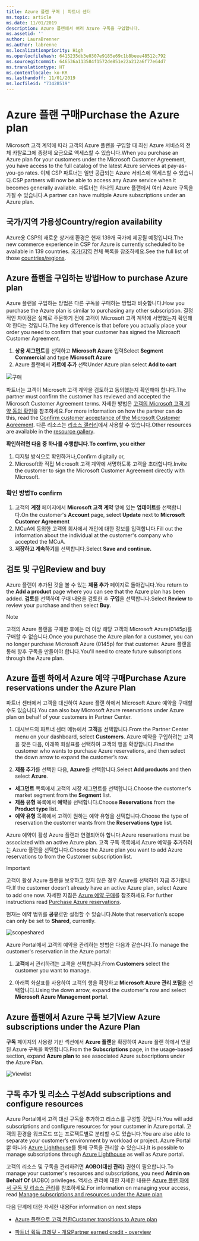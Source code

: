 ```yaml
---
title: Azure 플랜 구매 | 파트너 센터
ms.topic: article
ms.date: 11/01/2019
description: Azure 플랜에서 여러 Azure 구독을 구입합니다.
ms.assetid: ''
author: LauraBrenner
ms.author: labrenne
ms.localizationpriority: High
ms.openlocfilehash: 6415235db3e0307e9185e69c1b8beee48512c792
ms.sourcegitcommit: 646536a113584f1572de851e22a212a6f77e64d7
ms.translationtype: HT
ms.contentlocale: ko-KR
ms.lasthandoff: 11/01/2019
ms.locfileid: "73428519"
---
```

# <a name="purchase-the-azure-plan"></a><span data-ttu-id="67109-103">Azure 플랜 구매</span><span class="sxs-lookup"><span data-stu-id="67109-103">Purchase the Azure plan</span></span>

<span data-ttu-id="67109-104">Microsoft 고객 계약에 따라 고객의 Azure 플랜을 구입할 때 최신 Azure 서비스의 전체 카탈로그에 종량제 요금으로 액세스할 수 있습니다.</span><span class="sxs-lookup"><span data-stu-id="67109-104">When you purchase an Azure plan for your customers under the Microsoft Customer Agreement, you have access to the full catalog of the latest Azure services at pay-as-you-go rates.</span></span> <span data-ttu-id="67109-105">이제 CSP 파트너는 일반 공급되는 Azure 서비스에 액세스할 수 있습니다.</span><span class="sxs-lookup"><span data-stu-id="67109-105">CSP partners will now be able to access any Azure service when it becomes generally available.</span></span> <span data-ttu-id="67109-106">파트너는 하나의 Azure 플랜에서 여러 Azure 구독을 가질 수 있습니다.</span><span class="sxs-lookup"><span data-stu-id="67109-106">A partner can have multiple Azure subscriptions under an Azure plan.</span></span> 

## <a name="countryregion-availability"></a><span data-ttu-id="67109-107">국가/지역 가용성</span><span class="sxs-lookup"><span data-stu-id="67109-107">Country/region availability</span></span>
<span data-ttu-id="67109-108">Azure용 CSP의 새로운 상거래 환경은 현재 139개 국가에 제공될 예정입니다.</span><span class="sxs-lookup"><span data-stu-id="67109-108">The new commerce experience in CSP for Azure is currently scheduled to be available in 139 countries.</span></span> <span data-ttu-id="67109-109">[국가/지역](https://query.prod.cms.rt.microsoft.com/cms/api/am/binary/RE3QN0x) 전체 목록을 참조하세요.</span><span class="sxs-lookup"><span data-stu-id="67109-109">See the full list of those [countries/regions](https://query.prod.cms.rt.microsoft.com/cms/api/am/binary/RE3QN0x).</span></span> 

## <a name="how-to-purchase-azure-plan"></a><span data-ttu-id="67109-110">Azure 플랜을 구입하는 방법</span><span class="sxs-lookup"><span data-stu-id="67109-110">How to purchase Azure plan</span></span>

<span data-ttu-id="67109-111">Azure 플랜을 구입하는 방법은 다른 구독을 구매하는 방법과 비슷합니다.</span><span class="sxs-lookup"><span data-stu-id="67109-111">How you purchase the Azure plan is similar to purchasing any other subscription.</span></span> <span data-ttu-id="67109-112">결정적인 차이점은 실제로 주문하기 전에 고객이 Microsoft 고객 계약에 서명했는지 확인해야 한다는 것입니다.</span><span class="sxs-lookup"><span data-stu-id="67109-112">The key difference is that before you actually place your order you need to confirm that your customer has signed the Microsoft Customer Agreement.</span></span>

1. <span data-ttu-id="67109-113">**상용 세그먼트**를 선택하고 **Microsoft Azure** 입력</span><span class="sxs-lookup"><span data-stu-id="67109-113">Select **Segment Commercial** and type **Microsoft Azure**</span></span> 
2. <span data-ttu-id="67109-114">Azure 플랜에서 **카트에 추가** 선택</span><span class="sxs-lookup"><span data-stu-id="67109-114">Under Azure plan select **Add to cart**</span></span>

![구매](images/azure/Azurepurchase1.png)

<span data-ttu-id="67109-116">파트너는 고객이 Microsoft 고객 계약을 검토하고 동의했는지 확인해야 합니다.</span><span class="sxs-lookup"><span data-stu-id="67109-116">The partner must confirm the customer has reviewed and accepted the Microsoft Customer Agreement terms.</span></span> <span data-ttu-id="67109-117">자세한 방법은 [고객의 Microsoft 고객 계약 동의 확인](https://docs.microsoft.com/partner-center/confirm-customer-agreement)을 참조하세요.</span><span class="sxs-lookup"><span data-stu-id="67109-117">For more information on how the partner can do this, read the [Confirm customer acceptance of the Microsoft Customer Agreement](https://docs.microsoft.com/partner-center/confirm-customer-agreement).</span></span> <span data-ttu-id="67109-118">다른 리소스는 [리소스 갤러리](https://partner.microsoft.com/resources/collection/Microsoft-Customer-Agreement-in-the-CSP-program#/)에서 사용할 수 있습니다.</span><span class="sxs-lookup"><span data-stu-id="67109-118">Other resources are available in the [resource gallery](https://partner.microsoft.com/resources/collection/Microsoft-Customer-Agreement-in-the-CSP-program#/).</span></span>

<span data-ttu-id="67109-119">**확인하려면 다음 중 하나를 수행합니다.**</span><span class="sxs-lookup"><span data-stu-id="67109-119">**To confirm, you either**</span></span>
1. <span data-ttu-id="67109-120">디지털 방식으로 확인하거나,</span><span class="sxs-lookup"><span data-stu-id="67109-120">Confirm digitally or,</span></span>
2. <span data-ttu-id="67109-121">Microsoft와 직접 Microsoft 고객 계약에 서명하도록 고객을 초대합니다.</span><span class="sxs-lookup"><span data-stu-id="67109-121">Invite the customer to sign the Microsoft Customer Agreement directly with Microsoft.</span></span> 

### <a name="to-confirm"></a><span data-ttu-id="67109-122">확인 방법</span><span class="sxs-lookup"><span data-stu-id="67109-122">To confirm</span></span> 

1. <span data-ttu-id="67109-123">고객의 **계정** 페이지에서 **Microsoft 고객 계약** 옆에 있는 **업데이트**를 선택합니다.</span><span class="sxs-lookup"><span data-stu-id="67109-123">On the customer's **Account** page, select **Update** next to **Microsoft Customer Agreement**</span></span>  
2. <span data-ttu-id="67109-124">MCuA에 동의한 고객의 회사에서 개인에 대한 정보를 입력합니다.</span><span class="sxs-lookup"><span data-stu-id="67109-124">Fill out the information about the individual at the customer's company who accepted the MCuA.</span></span>
3. <span data-ttu-id="67109-125">**저장하고 계속하기**를 선택합니다.</span><span class="sxs-lookup"><span data-stu-id="67109-125">Select **Save and continue.**</span></span>  

## <a name="review-and-buy"></a><span data-ttu-id="67109-126">검토 및 구입</span><span class="sxs-lookup"><span data-stu-id="67109-126">Review and buy</span></span>

<span data-ttu-id="67109-127">Azure 플랜이 추가된 것을 볼 수 있는 **제품 추가** 페이지로 돌아갑니다.</span><span class="sxs-lookup"><span data-stu-id="67109-127">You return to the **Add a product** page where you can see that the Azure plan has been added.</span></span> <span data-ttu-id="67109-128">**검토**를 선택하여 구매 내용을 검토한 후 **구입**을 선택합니다.</span><span class="sxs-lookup"><span data-stu-id="67109-128">Select **Review** to review your purchase and then select **Buy**.</span></span> 

>[!Note]
><span data-ttu-id="67109-129">고객의 Azure 플랜을 구매한 후에는 더 이상 해당 고객의 Microsoft Azure(0145p)를 구매할 수 없습니다.</span><span class="sxs-lookup"><span data-stu-id="67109-129">Once you purchase the Azure plan for a customer, you can no longer purchase Microsoft Azure (0145p) for that customer.</span></span> <span data-ttu-id="67109-130">Azure 플랜을 통해 향후 구독을 만들어야 합니다.</span><span class="sxs-lookup"><span data-stu-id="67109-130">You'll need to create future subscriptions through the Azure plan.</span></span>

## <a name="purchase-azure-reservations-under-the-azure-plan"></a><span data-ttu-id="67109-131">Azure 플랜 하에서 Azure 예약 구매</span><span class="sxs-lookup"><span data-stu-id="67109-131">Purchase Azure reservations under the Azure Plan</span></span> 
  
<span data-ttu-id="67109-132">파트너 센터에서 고객을 대신하여 Azure 플랜 하에서 Microsoft Azure 예약을 구매할 수도 있습니다.</span><span class="sxs-lookup"><span data-stu-id="67109-132">You can also buy Microsoft Azure reservations under Azure plan on behalf of your customers in Partner Center.</span></span>

1. <span data-ttu-id="67109-133">대시보드의 파트너 센터 메뉴에서 **고객**을 선택합니다.</span><span class="sxs-lookup"><span data-stu-id="67109-133">From the Partner Center menu on your dashboard, select **Customers**.</span></span> <span data-ttu-id="67109-134">Azure 예약을 구입하려는 고객을 찾은 다음, 아래쪽 화살표를 선택하여 고객의 행을 확장합니다.</span><span class="sxs-lookup"><span data-stu-id="67109-134">Find the customer who wants to purchase Azure reservations, and then select the down arrow to expand the customer’s row.</span></span> 

2. <span data-ttu-id="67109-135">**제품 추가**를 선택한 다음, **Azure**를 선택합니다.</span><span class="sxs-lookup"><span data-stu-id="67109-135">Select **Add products** and then select **Azure**.</span></span> 
- <span data-ttu-id="67109-136">**세그먼트** 목록에서 고객의 시장 세그먼트를 선택합니다.</span><span class="sxs-lookup"><span data-stu-id="67109-136">Choose the customer's market segment from the **Segment** list.</span></span> 
- <span data-ttu-id="67109-137">**제품 유형** 목록에서 **예약**을 선택합니다.</span><span class="sxs-lookup"><span data-stu-id="67109-137">Choose **Reservations** from the **Product type** list.</span></span> 
- <span data-ttu-id="67109-138">**예약 유형** 목록에서 고객이 원하는 예약 유형을 선택합니다.</span><span class="sxs-lookup"><span data-stu-id="67109-138">Choose the type of reservation the customer wants from the **Reservations type** list.</span></span> 

<span data-ttu-id="67109-139">Azure 예약이 활성 Azure 플랜과 연결되어야 합니다.</span><span class="sxs-lookup"><span data-stu-id="67109-139">Azure reservations must be associated with an active Azure plan.</span></span> <span data-ttu-id="67109-140">고객 구독 목록에서 Azure 예약을 추가하려는 Azure 플랜을 선택합니다.</span><span class="sxs-lookup"><span data-stu-id="67109-140">Choose the Azure plan you want to add Azure reservations to from the Customer subscription list.</span></span> 

>[!Important] 
><span data-ttu-id="67109-141">고객이 활성 Azure 플랜을 보유하고 있지 않은 경우 Azure를 선택하여 지금 추가합니다.</span><span class="sxs-lookup"><span data-stu-id="67109-141">If the customer doesn’t already have an active Azure plan, select Azure to add one now.</span></span> <span data-ttu-id="67109-142">자세한 지침은 [Azure 예약 구매](https://docs.microsoft.com/partner-center/azure-reservations-buying#purchase-azure-reservations)를 참조하세요.</span><span class="sxs-lookup"><span data-stu-id="67109-142">For further instructions read [Purchase Azure reservations](https://docs.microsoft.com/partner-center/azure-reservations-buying#purchase-azure-reservations).</span></span>

<span data-ttu-id="67109-143">현재는 예약 범위를 **공유**로만 설정할 수 있습니다.</span><span class="sxs-lookup"><span data-stu-id="67109-143">Note that reservation’s scope can only be set to **Shared**, currently.</span></span> 

![scopeshared](images/azure/addprods1.png)

<span data-ttu-id="67109-145">Azure Portal에서 고객의 예약을 관리하는 방법은 다음과 같습니다.</span><span class="sxs-lookup"><span data-stu-id="67109-145">To manage the customer's reservation in the Azure portal:</span></span> 

1. <span data-ttu-id="67109-146">**고객**에서 관리하려는 고객을 선택합니다.</span><span class="sxs-lookup"><span data-stu-id="67109-146">From **Customers** select the customer you want to manage.</span></span> 

2. <span data-ttu-id="67109-147">아래쪽 화살표를 사용하여 고객의 행을 확장하고 **Microsoft Azure 관리 포털**을 선택합니다.</span><span class="sxs-lookup"><span data-stu-id="67109-147">Using the down arrow, expand the customer's row and select **Microsoft Azure Management portal**.</span></span>  
 
## <a name="view-azure-subscriptions-under-the-azure-plan"></a><span data-ttu-id="67109-148">Azure 플랜에서 Azure 구독 보기</span><span class="sxs-lookup"><span data-stu-id="67109-148">View Azure subscriptions under the Azure Plan</span></span> 

<span data-ttu-id="67109-149">**구독** 페이지의 사용량 기반 섹션에서 **Azure 플랜**을 확장하여 Azure 플랜 하에서 연결된 Azure 구독을 확인합니다.</span><span class="sxs-lookup"><span data-stu-id="67109-149">From the **Subscriptions** page, in the usage-based section, expand **Azure plan** to see associated Azure subscriptions under the Azure Plan.</span></span>

![Viewlist](images/azure/addprods2.png) 


## <a name="add-subscriptions-and-configure-resources"></a><span data-ttu-id="67109-151">구독 추가 및 리소스 구성</span><span class="sxs-lookup"><span data-stu-id="67109-151">Add subscriptions and configure resources</span></span>

<span data-ttu-id="67109-152">Azure Portal에서 고객 대신 구독을 추가하고 리소스를 구성할 것입니다.</span><span class="sxs-lookup"><span data-stu-id="67109-152">You will add subscriptions and configure resources for your customer in Azure portal.</span></span> <span data-ttu-id="67109-153">고객의 환경을 워크로드 또는 프로젝트별로 분리할 수도 있습니다.</span><span class="sxs-lookup"><span data-stu-id="67109-153">You are also able to separate your customer’s environment by workload or project.</span></span> <span data-ttu-id="67109-154">Azure Portal뿐 아니라 [Azure Lighthouse](https://azure.microsoft.com/services/azure-lighthouse/)를 통해 구독을 관리할 수 있습니다.</span><span class="sxs-lookup"><span data-stu-id="67109-154">It is possible to manage subscriptions through [Azure Lighthouse](https://azure.microsoft.com/services/azure-lighthouse/) as well as Azure portal.</span></span> 

<span data-ttu-id="67109-155">고객의 리소스 및 구독을 관리하려면 **AOBO(대신 관리)** 권한이 필요합니다.</span><span class="sxs-lookup"><span data-stu-id="67109-155">To manage your customer's resources and subscriptions, you need **Admin on Behalf Of** (AOBO) privileges.</span></span> <span data-ttu-id="67109-156">액세스 관리에 대한 자세한 내용은 [Azure 플랜 하에서 구독 및 리소스 관리](azure-plan-manage.md)를 참조하세요.</span><span class="sxs-lookup"><span data-stu-id="67109-156">For information on managing your access, read [Manage subscriptions and resources under the Azure plan](azure-plan-manage.md)</span></span>

<span data-ttu-id="67109-157">다음 단계에 대한 자세한 내용</span><span class="sxs-lookup"><span data-stu-id="67109-157">For information on next steps</span></span>

- [<span data-ttu-id="67109-158">Azure 플랜으로 고객 전환</span><span class="sxs-lookup"><span data-stu-id="67109-158">Customer transitions to Azure plan</span></span>](azure-plan-transition.md)

- [<span data-ttu-id="67109-159">파트너 획득 크레딧 - 개요</span><span class="sxs-lookup"><span data-stu-id="67109-159">Partner earned credit - overview</span></span>](partner-earned-credit.md)







            




    

  













    



    